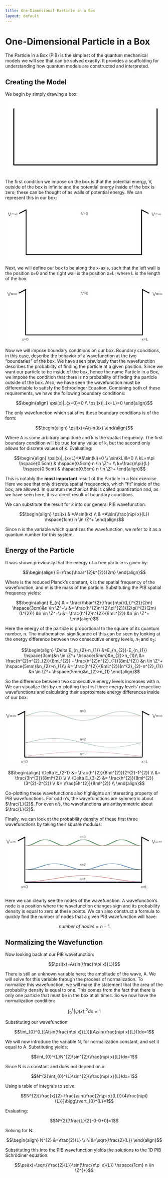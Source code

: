 ```yaml
---
title: One-Dimensional Particle in a Box
layout: default
---
```


# One-Dimensional Particle in a Box
The Particle in a Box (PIB) is the simplest of the quantum mechanical models we will see that can be solved exactly. It provides a scaffolding for understanding how quantum models are constructed and interpreted.

## Creating the Model
We begin by simply drawing a box: 

<center><img src="images/PIB_1.jpg"></center>

The first condition we impose on the box is that the potential energy, V, outside of the box is infinite and the potential energy inside of the box is zero; these can be thought of as walls of potential energy. We can represent this in our box: 

<center><img src="images/PIB_2.jpg"></center>

Next, we will define our box to be along the x-axis, such that the left wall is the position x=0 and the right wall is the position x=L; where L is the length of the box. 

<center><img src="images/PIB_3.jpg"></center>

Now we will impose boundary conditions on our box. Boundary conditions, in this case, describe the behavior of a wavefunction at the two “boundaries” of the box. We have seen previously that the wavefunction describes the probability of finding the particle at a given position. Since we want our particle to be inside of the box, hence the name Particle in a Box, we impose the condition that there is no probability of finding the particle outside of the box. Also, we have seen the wavefunction must be differentiable to satisfy the Schrödinger Equation. Combining both of these requirements, we have the following boundary conditions: 

$$\begin{align}
\psi(x)|_{x=0}=0 \\
\psi(x)|_{x=L}=0
\end{align}$$

The only wavefunction which satisfies these boundary conditions is of the form: 

$$\begin{align}
\psi(x)=A\sin(kx)
\end{align}$$

Where A is some arbitrary amplitude and k is the spatial frequency. The first boundary condition will be true for any value of k, but the second only allows for discrete values of k. Evaluating:

$$\begin{align}
\psi(x)|_{x=L}=A&\sin(kl)=0 \\
\sin(kL)&=0 \\
kL=n\pi \hspace{0.5cm} & \hspace{0.5cm} n \in \Z^+ \\
k=\frac{n\pi}{L} \hspace{0.5cm} & \hspace{0.5cm} n \in \Z^+ 
\end{align}$$

This is notably the **most important** result of the Particle in a Box exercise. Here we see that only discrete spatial frequencies, which “fit” inside of the box, are allowed. In quantum mechanics this is called quantization and, as we have seen here, it is a direct result of boundary conditions.

We can substitute the result for $k$ into our general PIB wavefunction:

$$\begin{align}
\psi(x) & =A\sin(kx) \\
 & =A\sin(\frac{n\pi x}{L}) \hspace{1cm} n \in \Z^+
\end{align}$$

Since n is the variable which quantizes the wavefunction,  we refer to it as a quantum number for this system. 

## Energy of the Particle

It was shown previously that the energy of a free particle is given by:

$$\begin{align}
E=\frac{\hbar^{2}k^{2}}{2m}
\end{align}$$

Where  is the reduced Planck’s constant, k is the spatial frequency of the wavefunction, and m is the mass of the particle. Substituting the PIB spatial frequency yields:

$$\begin{align}
E_{n} & = \frac{\hbar^{2}(\frac{n\pi}{L})^{2}}{2m}  \hspace{3cm}&n \in \Z^+\\
&= \frac{h^{2}n^{2}\pi^{2}}{(2\pi)^{2}(2m)(L^{2})}  &n \in \Z^+\\
&= \frac{h^{2}n^{2}}{8mL^{2}}  &n \in \Z^+
\end{align}$$

Here the energy of the particle is proportional to the square of its quantum number, n. The mathematical significance of this can be seen by looking at the energy difference between two consecutive energy levels, $n_{1}$ and $n_{2}$:

$$\begin{align}
\Delta E_{n_{2}-n_{1}} &=E_{n_{2}}-E_{n_{1}} \hspace{3cm}&n \in \Z^+ \hspace{5mm}&n_{2}>n_{1}\\
&= \frac{h^{2}n^{2}_{2}}{8mL^{2}} - \frac{h^{2}n^{2}_{1}}{8mL^{2}} &n \in \Z^+ \hspace{5mm}&n_{2}>n_{1}\\
&= \frac{h^{2}}{8mL^{2}}(n^{2}_{2}-n^{2}_{1}) &n \in \Z^+ \hspace{5mm}&n_{2}>n_{1}
\end{align}$$

So the difference between two consecutive energy levels increases with n. We can visualize this by co-plotting the first three energy levels’ respective wavefunctions and calculating their approximate energy differences inside of our box: 

<center><img src="images/PIB_4.jpg"></center>

$$\begin{align}
\Delta E_{2-1} &= \frac{h^{2}}{8ml^{2}}(2^{2}-1^{2}) \\
&= \frac{3h^{2}}{8ml^{2}} \\
\\
\Delta E_{3-2} &= \frac{h^{2}}{8ml^{2}}(3^{2}-2^{2}) \\
&= \frac{5h^{2}}{8ml^{2}} \\
\end{align}$$

Co-plotting these wavefunctions also highlights an interesting property of PIB wavefunctions. For odd n’s, the wavefunctions are symmetric about $\frac{L}{2}$. For even n’s, the wavefunctions are antisymmetric about $\frac{L}{2}$. 

Finally, we can look at the probability density of these first three wavefunctions by taking their square modulus:

<center><img src="images/PIB_5.jpg"></center>

Here we can clearly see the nodes of the wavefunction. A wavefunction’s node is a position where the wavefunction changes sign and its probability density is equal to zero at these points. We can also construct a formula to quickly find the number of nodes that a given PIB wavefunction will have:

$$ number\ of\ nodes=n-1$$

## Normalizing the Wavefunction

Now looking back at our PIB wavefunction:

$$\psi(x)=A\sin(\frac{n\pi x}{L})$$

There is still an unknown variable here; the amplitude of the wave, A. We will solve for this variable through the process of normalization. To normalize this wavefunction, we will make the statement that the area of the probability density is equal to one. This comes from the fact that there is only one particle that must be in the box at all times. So we now have the normalization condition:

$$\int_{0}^{L}|\psi(x)|^{2}dx=1$$

Substituting our wavefunction:

$$\int_{0}^{L}[A\sin(\frac{n\pi x}{L})][A\sin(\frac{n\pi x}{L})]dx=1$$

We will now introduce the variable N, for normalization constant, and set it equal to A. Substituting yields:

$$\int_{0}^{L}N^{2}\sin^{2}(\frac{n\pi x}{L})dx=1$$

Since N is a constant and does not depend on x:

$$N^{2}\int_{0}^{L}\sin^{2}(\frac{n\pi x}{L})dx=1$$

Using a table of integrals to solve:

$$N^{2}[\frac{x}{2}-\frac{\sin(\frac{2n\pi x}{L})}{4\frac{n\pi}{L}}]\bigg\rvert_{0}^{L}=1$$

Evaluating:

$$N^{2}[\frac{L}{2}-0-0+0]=1$$

Solving for N:

$$\begin{align}
N^{2} &=\frac{2}{L} \\
N &=\sqrt{\frac{2}{L}}
\end{align}$$

Substituting this into the PIB wavefunction yields the solutions to the 1D PIB Schrödiner equation:

$$\psi(x)=\sqrt{\frac{2}{L}}\sin(\frac{n\pi x}{L}) \hspace{1cm} n \in \Z^{+}$$
